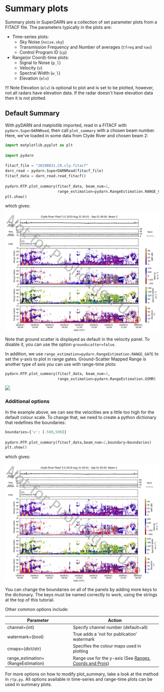<!--Copyright (C) SuperDARN Canada, University of Saskatchewan 
Author(s): Marina Schmidt 
Modifications:
2020-12-01 Carley Martin updated documentation

Disclaimer:
pyDARN is under the LGPL v3 license found in the root directory LICENSE.md 
Everyone is permitted to copy and distribute verbatim copies of this license 
document, but changing it is not allowed.

This version of the GNU Lesser General Public License incorporates the terms
and conditions of version 3 of the GNU General Public License, supplemented by
the additional permissions listed below.
-->


# Summary plots 

Summary plots in SuperDARN are a collection of set parameter plots from a FITACF file. The parameters typically in the plots are:

* Time-series plots:
	* Sky Noise (`noise.sky`)
	* Transmission Frequency and Number of averages (`tfreq` and `nav`)
	* Control Program ID (`cp`)
* Range(or Coord)-time plots:
	* Signal to Noise (`p_l`)
	* Velocity (`v`)
	* Spectral Width (`w_l`)
	* Elevation (`elv`)

!!! Note
    Elevation (`elv`) is optional to plot and is set to be plotted, however, not all radars have elevation data. 
    If the radar doesn't have elevation data then it is not plotted.

## Default Summary
With pyDARN and matplotlib imported, read in a FITACF with `pydarn.SuperDARNRead`, then call `plot_summary` with a chosen beam number. Here, we've loaded in some data from Clyde River and chosen beam 2:
```python
import matplotlib.pyplot as plt

import pydarn

fitacf_file = "20190831.C0.cly.fitacf"
darn_read = pydarn.SuperDARNRead(fitacf_file)
fitacf_data = darn_read.read_fitacf()

pydarn.RTP.plot_summary(fitacf_data, beam_num=2,
                        range_estimation=pydarn.RangeEstimation.RANGE_GATE)
plt.show()
```
which gives:

![](../imgs/summary_clyb2.png)

Note that ground scatter is displayed as default in the velocity panel. To disable it, you can use the option `groundscatter=false`.

In addition, we use `range_estimation=pydarn.RangeEstimation.RANGE_GATE` to set the y-axis to plot in range gates. 
Ground-Scatter Mapped Range is another type of axis you can use with range-time plots:

```python
pydarn.RTP.plot_summary(fitacf_data, beam_num=3,
                        range_estimation=pydarn.RangeEstimation.GSMR)
```

![](../imgs/summary_1.png)

### Additional options
In the example above, we can see the velocities are a little too high for the default colour scale. To change that, we need to create a python dictionary that redefines the boundaries:

```python
boundaries={'v': [-500,500]}

pydarn.RTP.plot_summary(fitacf_data,beam_num=2,boundary=boundaries)
plt.show()

```
which gives:

![](../imgs/summary_clyb2_boundaries.png)

You can change the boundaries on all of the panels by adding more keys to the dictionary. The keys must be named correctly to work, using the strings at the top of this tutorial.

Other common options include:

| Parameter        | Action                                                                   |
|------------------|--------------------------------------------------------------------------|
| channel=(int)    | Specify channel number (default=all)                                     |
| watermark=(bool) | True adds a 'not for publication' watermark                              |
| cmaps=(dict/str) | Specifies the colour maps used in plotting                               | 
| range_estimation=(RangeEstimation)              | Range use for the y-axis (See [Ranges, Coords and Projs](coordinates.md)) |
For more options on how to modify plot_summary, take a look at the method in `rtp.py`. 
All options available in time-series and range-time plots can be used in summary plots. 
